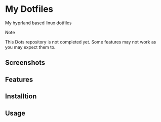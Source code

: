 # My Dotfiles

My hyprland based linux dotfiles

> [!NOTE]
> This Dots repository is not completed yet.
> Some features may not work as you may expect them to.

## Screenshots

## Features

## Installtion

## Usage
